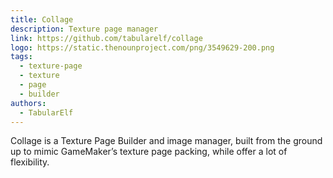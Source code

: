 ```yaml
---
title: Collage
description: Texture page manager
link: https://github.com/tabularelf/collage
logo: https://static.thenounproject.com/png/3549629-200.png
tags:
  - texture-page
  - texture
  - page
  - builder
authors:
  - TabularElf
---
```


Collage is a Texture Page Builder and image manager, built from the ground up to mimic GameMaker’s texture page packing, while offer a lot of flexibility.